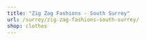 ```yaml
---
title: "Zig Zag Fashions - South Surrey"
url: /surrey/zig-zag-fashions-south-surrey/
shop: clothes
---
```

